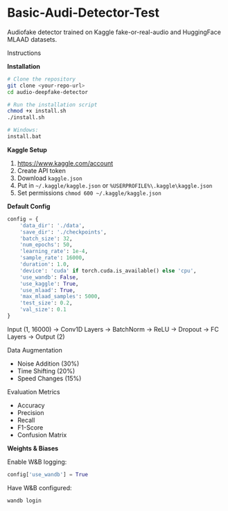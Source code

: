 # Basic-Audi-Detector-Test

Audiofake detector trained on Kaggle fake-or-real-audio and HuggingFace MLAAD datasets.

Instructions 

**Installation**

```bash
# Clone the repository
git clone <your-repo-url>
cd audio-deepfake-detector

# Run the installation script
chmod +x install.sh
./install.sh

# Windows:
install.bat
```

**Kaggle Setup**

1. https://www.kaggle.com/account
2. Create API token
3. Download `kaggle.json`
4. Put in `~/.kaggle/kaggle.json` or  `%USERPROFILE%\.kaggle\kaggle.json`
5. Set permissions `chmod 600 ~/.kaggle/kaggle.json`


**Default Config**

```python
config = {
    'data_dir': './data',
    'save_dir': './checkpoints',
    'batch_size': 32,
    'num_epochs': 50,
    'learning_rate': 1e-4,
    'sample_rate': 16000,
    'duration': 1.0,
    'device': 'cuda' if torch.cuda.is_available() else 'cpu',
    'use_wandb': False,
    'use_kaggle': True,
    'use_mlaad': True,
    'max_mlaad_samples': 5000,
    'test_size': 0.2,
    'val_size': 0.1
}
```

Input (1, 16000) -> Conv1D Layers -> BatchNorm -> ReLU -> Dropout -> FC Layers -> Output (2)

Data Augmentation

- Noise Addition (30%)
- Time Shifting (20%)
- Speed Changes (15%)

Evaluation Metrics

- Accuracy
- Precision
- Recall
- F1-Score
- Confusion Matrix

**Weights & Biases**

Enable W&B logging:

```python
config['use_wandb'] = True
```

Have W&B configured:
```bash
wandb login
```
